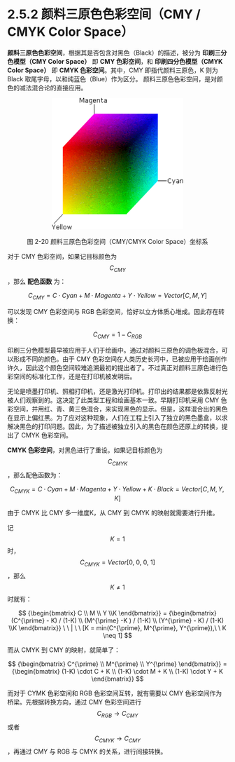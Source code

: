 
# 2.5.2 颜料三原色色彩空间（CMY / CMYK Color Space） 

**颜料三原色色彩空间**，根据其是否包含对黑色（Black）的描述，被分为 **印刷三分色模型（CMY Color Space）** 即 **CMY 色彩空间**，和 **印刷四分色模型（CMYK Color Space）** 即 **CMYK 色彩空间**。其中，CMY 即指代颜料三原色，K 则为 Black 取尾字母，以和纯蓝色（Blue）作为区分。 颜料三原色色彩空间，是对颜色的减法混合论的直接应用。

<center>
<figure>
   <img width = "300" height = "300"
      src="../../Pictures/cs_cmyclrs1.png" alt="">
   <figcaption>
      <p>图 2-20 颜料三原色色彩空间（CMY/CMYK Color Space）坐标系</p>
   </figcaption>
</figure>
</center>

对于 CMY 色彩空间，如果记目标颜色为 $$C_{CMY}$$ ，那么 **配色函数** 为：

$$
C_{CMY} =  C \cdot Cyan + M \cdot Magenta  + Y \cdot Yellow = Vector[C, M, Y]
$$

可以发现 CMY 色彩空间与 RGB 色彩空间，恰好以立方体质心堆成。因此存在转换：

$$
C_{CMY} = 1 - C_{RGB}
$$

印刷三分色模型最早被应用于人们于绘画中。通过对颜料三原色的调色板混合，可以形成不同的颜色。由于 CMY 色彩空间在人类历史长河中，已被应用于绘画创作许久，因此这个颜色空间较难追溯最初的提出者了。不过真正对颜料三原色进行色彩空间的标准化工作，还是在打印机被发明后。

无论是喷墨打印机、照相打印机，还是激光打印机。打印出的结果都是依靠反射光被人们观察到的。这决定了此类型工程和绘画基本一致。早期打印机采用 CMY 色彩空间，并用红、青、黄三色混合，来实现黑色的显示。但是，这样混合出的黑色在显示上偏红黑。为了应对这种现象，人们在工程上引入了独立的黑色墨盒，以求解决黑色的打印问题。因此，为了描述被独立引入的黑色在颜色还原上的转换，提出了 CMYK 色彩空间。

**CMYK 色彩空间**，对黑色进行了重设。如果记目标颜色为 $$C_{CMYK}$$ ，那么配色函数为：

$$
C_{CMYK} =  C \cdot Cyan + M \cdot Magenta  + Y \cdot Yellow + K \cdot Black = Vector[C, M, Y, K]
$$
	
由于 CMYK 比 CMY 多一维度K，从 CMY 到 CMYK 的映射就需要进行升维。

记 $$K = 1$$ 时， $$C_{CMYK} =  Vector[0,\ 0,\ 0,\ 1]$$ ，那么 $$K \neq 1$$ 时就有：

$$
{\begin{bmatrix} C \\ M \\ Y \\K \end{bmatrix}} = {\begin{bmatrix}  (C^{\prime} - K) / (1-K)  \\ (M^{\prime} -K ) / (1-K) \\ (Y^{\prime} - K) / (1-K) \\K \end{bmatrix}} \ \ | \ \ [K = min(C^{\prime}, M^{\prime}, Y^{\prime}),\ \ K \neq 1]
$$

而从 CMYK 到 CMY 的映射，就简单了：

$$
{\begin{bmatrix} C^{\prime}  \\ M^{\prime} \\ Y^{\prime} \end{bmatrix}} = {\begin{bmatrix} (1-K) \cdot C + K \\ (1-K) \cdot M + K \\ (1-K) \cdot Y + K \end{bmatrix}}
$$

而对于 CYMK 色彩空间和 RGB 色彩空间互转，就有需要以 CMY 色彩空间作为桥梁。先根据转换方向，通过 CMY 色彩空间进行 $$C_{RGB} \rightarrow C_{CMY}$$ 或者 $$ C_{CMYK} \rightarrow C_{CMY}$$ ，再通过 CMY 与 RGB 与 CMYK 的关系，进行间接转换。


[ref]: References_2.md